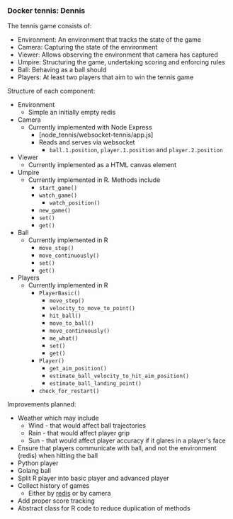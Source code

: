 ### Docker tennis: Dennis

The tennis game consists of:
* Environment: An environment that tracks the state of the game
* Camera: Capturing the state of the environment
* Viewer: Allows observing the environment that camera has captured
* Umpire: Structuring the game, undertaking scoring and enforcing rules
* Ball: Behaving as a ball should
* Players: At least two players that aim to win the tennis game

Structure of each component:
* Environment
  * Simple an initially empty redis
* Camera
  * Currently implemented with Node Express
    * [node_tennis/websocket-tennis/app.js]
    * Reads and serves via websocket
      * `ball.1.position`, `player.1.position` and `player.2.position`
* Viewer
  * Currently implemented as a HTML canvas element
* Umpire
  * Currently implemented in R. Methods include
    * `start_game()`
    * `watch_game()`
      * `watch_position()`
    * `new_game()`
    * `set()`
    * `get()`
* Ball
  * Currently implemented in R
    * `move_step()`
    * `move_continuously()`
    * `set()`
    * `get()`
* Players
  * Currently implemented in R
    * `PlayerBasic()`
      * `move_step()`
      * `velocity_to_move_to_point()`
      * `hit_ball()`
      * `move_to_ball()`
      * `move_continuously()`
      * `me_what()`
      * `set()`
      * `get()`
    * `Player()`
      * `get_aim_position()`
      * `estimate_ball_velocity_to_hit_aim_position()`
      * `estimate_ball_landing_point()`
    * `check_for_restart()`

Improvements planned:
* Weather which may include
  * Wind - that would affect ball trajectories
  * Rain - that would affect player grip
  * Sun - that would affect player accuracy if it glares in a player's face
* Ensure that players communicate with ball, and not the environment (redis) when hitting the ball
* Python player
* Golang ball
* Split R player into basic player and advanced player
* Collect history of games
  * Either by [redis](https://redis.io/topics/persistence) or by camera
* Add proper score tracking
* Abstract class for R code to reduce duplication of methods